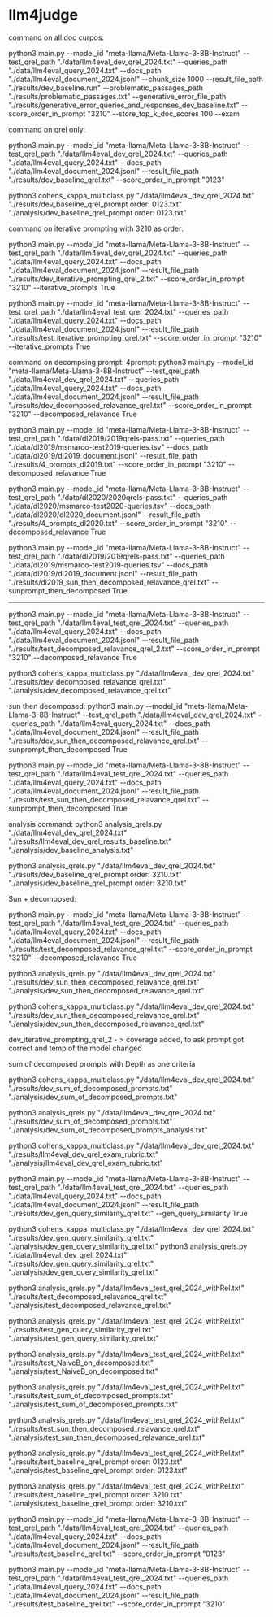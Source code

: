 # llm4judge



command on all doc curpos:

python3 main.py --model_id "meta-llama/Meta-Llama-3-8B-Instruct" --test_qrel_path "./data/llm4eval_dev_qrel_2024.txt" --queries_path "./data/llm4eval_query_2024.txt" --docs_path "./data/llm4eval_document_2024.jsonl" --chunk_size 1000 --result_file_path "./results/dev_baseline.run" --problematic_passages_path "./results/problematic_passages.txt" --generative_error_file_path "./results/generative_error_queries_and_responses_dev_baseline.txt" --score_order_in_prompt "3210" --store_top_k_doc_scores 100 --exam


command on qrel only:

python3 main.py --model_id "meta-llama/Meta-Llama-3-8B-Instruct" --test_qrel_path "./data/llm4eval_dev_qrel_2024.txt" --queries_path "./data/llm4eval_query_2024.txt" --docs_path "./data/llm4eval_document_2024.jsonl" --result_file_path "./results/dev_baseline_qrel.txt" --score_order_in_prompt "0123" 

python3 cohens_kappa_multiclass.py "./data/llm4eval_dev_qrel_2024.txt" "./results/dev_baseline_qrel_prompt order: 0123.txt" "./analysis/dev_baseline_qrel_prompt order: 0123.txt"


command on iterative prompting with 3210 as order:

python3 main.py --model_id "meta-llama/Meta-Llama-3-8B-Instruct" --test_qrel_path "./data/llm4eval_dev_qrel_2024.txt" --queries_path "./data/llm4eval_query_2024.txt" --docs_path "./data/llm4eval_document_2024.jsonl" --result_file_path "./results/dev_iterative_prompting_qrel_2.txt" --score_order_in_prompt "3210" --iterative_prompts True

python3 main.py --model_id "meta-llama/Meta-Llama-3-8B-Instruct" --test_qrel_path "./data/llm4eval_test_qrel_2024.txt" --queries_path "./data/llm4eval_query_2024.txt" --docs_path "./data/llm4eval_document_2024.jsonl" --result_file_path "./results/test_iterative_prompting_qrel.txt" --score_order_in_prompt "3210" --iterative_prompts True




command on decompsing prompt: 4prompt:
python3 main.py --model_id "meta-llama/Meta-Llama-3-8B-Instruct" --test_qrel_path "./data/llm4eval_dev_qrel_2024.txt" --queries_path "./data/llm4eval_query_2024.txt" --docs_path "./data/llm4eval_document_2024.jsonl" --result_file_path "./results/dev_decomposed_relavance_qrel.txt" --score_order_in_prompt "3210" --decomposed_relavance True


python3 main.py --model_id "meta-llama/Meta-Llama-3-8B-Instruct" --test_qrel_path "./data/dl2019/2019qrels-pass.txt" --queries_path "./data/dl2019/msmarco-test2019-queries.tsv" --docs_path "./data/dl2019/dl2019_document.jsonl" --result_file_path "./results/4_prompts_dl2019.txt" --score_order_in_prompt "3210" --decomposed_relavance True

python3 main.py --model_id "meta-llama/Meta-Llama-3-8B-Instruct" --test_qrel_path "./data/dl2020/2020qrels-pass.txt" --queries_path "./data/dl2020/msmarco-test2020-queries.tsv" --docs_path "./data/dl2020/dl2020_document.jsonl" --result_file_path "./results/4_prompts_dl2020.txt" --score_order_in_prompt "3210" --decomposed_relavance True


python3 main.py --model_id "meta-llama/Meta-Llama-3-8B-Instruct" --test_qrel_path "./data/dl2019/2019qrels-pass.txt" --queries_path "./data/dl2019/msmarco-test2019-queries.tsv" --docs_path "./data/dl2019/dl2019_document.jsonl" --result_file_path "./results/dl2019_sun_then_decomposed_relavance_qrel.txt" --sunprompt_then_decomposed True


**********
python3 main.py --model_id "meta-llama/Meta-Llama-3-8B-Instruct" --test_qrel_path "./data/llm4eval_test_qrel_2024.txt" --queries_path "./data/llm4eval_query_2024.txt" --docs_path "./data/llm4eval_document_2024.jsonl" --result_file_path "./results/test_decomposed_relavance_qrel_2.txt" --score_order_in_prompt "3210" --decomposed_relavance True

python3 cohens_kappa_multiclass.py "./data/llm4eval_dev_qrel_2024.txt" "./results/dev_decomposed_relavance_qrel.txt" "./analysis/dev_decomposed_relavance_qrel.txt"



sun then decomposed:
python3 main.py --model_id "meta-llama/Meta-Llama-3-8B-Instruct" --test_qrel_path "./data/llm4eval_dev_qrel_2024.txt" --queries_path "./data/llm4eval_query_2024.txt" --docs_path "./data/llm4eval_document_2024.jsonl" --result_file_path "./results/dev_sun_then_decomposed_relavance_qrel.txt" --sunprompt_then_decomposed True

python3 main.py --model_id "meta-llama/Meta-Llama-3-8B-Instruct" --test_qrel_path "./data/llm4eval_test_qrel_2024.txt" --queries_path "./data/llm4eval_query_2024.txt" --docs_path "./data/llm4eval_document_2024.jsonl" --result_file_path "./results/test_sun_then_decomposed_relavance_qrel.txt" --sunprompt_then_decomposed True

analysis command:
python3 analysis_qrels.py "./data/llm4eval_dev_qrel_2024.txt" "./results/llm4eval_dev_qrel_results_baseline.txt" "./analysis/dev_baseline_analysis.txt"

python3 analysis_qrels.py "./data/llm4eval_dev_qrel_2024.txt" "./results/dev_baseline_qrel_prompt order: 3210.txt" "./analysis/dev_baseline_qrel_prompt order: 3210.txt"





Sun + decomposed:

python3 main.py --model_id "meta-llama/Meta-Llama-3-8B-Instruct" --test_qrel_path "./data/llm4eval_test_qrel_2024.txt" --queries_path "./data/llm4eval_query_2024.txt" --docs_path "./data/llm4eval_document_2024.jsonl" --result_file_path "./results/test_decomposed_relavance_qrel.txt" --score_order_in_prompt "3210" --decomposed_relavance True


python3 analysis_qrels.py "./data/llm4eval_dev_qrel_2024.txt" "./results/dev_sun_then_decomposed_relavance_qrel.txt" "./analysis/dev_sun_then_decomposed_relavance_qrel.txt"


python3 cohens_kappa_multiclass.py "./data/llm4eval_dev_qrel_2024.txt" "./results/dev_sun_then_decomposed_relavance_qrel.txt" "./analysis/dev_sun_then_decomposed_relavance_qrel.txt"





dev_iterative_prompting_qrel_2 - > coverage added, to ask prompt got correct and temp of the model changed






sum of decomposed prompts with Depth as one criteria

python3 cohens_kappa_multiclass.py "./data/llm4eval_dev_qrel_2024.txt" "./results/dev_sum_of_decomposed_prompts.txt" "./analysis/dev_sum_of_decomposed_prompts.txt"

python3 analysis_qrels.py "./data/llm4eval_dev_qrel_2024.txt" "./results/dev_sum_of_decomposed_prompts.txt" "./analysis/dev_sum_of_decomposed_prompts_analysis.txt"

python3 cohens_kappa_multiclass.py "./data/llm4eval_dev_qrel_2024.txt" "./results/llm4eval_dev_qrel_exam_rubric.txt" "./analysis/llm4eval_dev_qrel_exam_rubric.txt"





python3 main.py --model_id "meta-llama/Meta-Llama-3-8B-Instruct" --test_qrel_path "./data/llm4eval_test_qrel_2024.txt" --queries_path "./data/llm4eval_query_2024.txt" --docs_path "./data/llm4eval_document_2024.jsonl" --result_file_path "./results/dev_gen_query_similarity_qrel.txt" --gen_query_similarity True

python3 cohens_kappa_multiclass.py "./data/llm4eval_dev_qrel_2024.txt" "./results/dev_gen_query_similarity_qrel.txt" "./analysis/dev_gen_query_similarity_qrel.txt"
python3 analysis_qrels.py "./data/llm4eval_dev_qrel_2024.txt" "./results/dev_gen_query_similarity_qrel.txt" "./analysis/dev_gen_query_similarity_qrel.txt"



python3 analysis_qrels.py "./data/llm4eval_test_qrel_2024_withRel.txt" "./results/test_decomposed_relavance_qrel.txt" "./analysis/test_decomposed_relavance_qrel.txt"

python3 analysis_qrels.py "./data/llm4eval_test_qrel_2024_withRel.txt" "./results/test_gen_query_similarity_qrel.txt" "./analysis/test_gen_query_similarity_qrel.txt"

python3 analysis_qrels.py "./data/llm4eval_test_qrel_2024_withRel.txt" "./results/test_NaiveB_on_decomposed.txt" "./analysis/test_NaiveB_on_decomposed.txt"


python3 analysis_qrels.py "./data/llm4eval_test_qrel_2024_withRel.txt" "./results/test_sum_of_decomposed_prompts.txt" "./analysis/test_sum_of_decomposed_prompts.txt"

python3 analysis_qrels.py "./data/llm4eval_test_qrel_2024_withRel.txt" "./results/test_sun_then_decomposed_relavance_qrel.txt" "./analysis/test_sun_then_decomposed_relavance_qrel.txt"


python3 analysis_qrels.py "./data/llm4eval_test_qrel_2024_withRel.txt" "./results/test_baseline_qrel_prompt order: 0123.txt" "./analysis/test_baseline_qrel_prompt order: 0123.txt"

python3 analysis_qrels.py "./data/llm4eval_test_qrel_2024_withRel.txt" "./results/test_baseline_qrel_prompt order: 3210.txt" "./analysis/test_baseline_qrel_prompt order: 3210.txt"


python3 main.py --model_id "meta-llama/Meta-Llama-3-8B-Instruct" --test_qrel_path "./data/llm4eval_test_qrel_2024.txt" --queries_path "./data/llm4eval_query_2024.txt" --docs_path "./data/llm4eval_document_2024.jsonl" --result_file_path "./results/test_baseline_qrel.txt" --score_order_in_prompt "0123" 

python3 main.py --model_id "meta-llama/Meta-Llama-3-8B-Instruct" --test_qrel_path "./data/llm4eval_test_qrel_2024.txt" --queries_path "./data/llm4eval_query_2024.txt" --docs_path "./data/llm4eval_document_2024.jsonl" --result_file_path "./results/test_baseline_qrel.txt" --score_order_in_prompt "3210" 